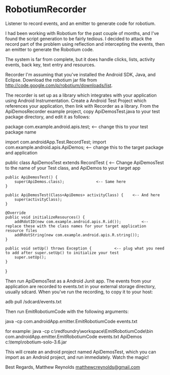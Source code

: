 RobotiumRecorder
================

Listener to record events, and an emitter to generate code for robotium.

I had been working with Robotium for the past couple of months, and I've found the script generation to be fairly tedious.  I decided to attack the record part of the problem using reflection and intercepting the events, then an emitter to generate the Robotium code.

The system is far from complete, but it does handle clicks, lists, activity events, back key, text entry and resources.


Recorder
I'm assuming that you've installed the Android SDK, Java, and Eclipse.  Download the robotium jar file from http://code.google.com/p/robotium/downloads/list.

The recorder is set up as a library which integrates with your application using Android Instrumentation.  Create a Android Test Project which references your application, then link with Recorder as a library. From the ApiDemosRecorder example project, copy ApiDemosTest.java to your test package directory, and edit it as follows:


package com.example.android.apis.test;				<-- change this to your test package name

import com.androidApp.Test.RecordTest;
import com.example.android.apis.ApiDemos;			<-- change this to the target package and application


public class ApiDemosTest extends RecordTest<ApiDemos> {	<-- Change ApiDemosTest to the name of your Test class, and ApiDemos to your target app

	public ApiDemosTest() {
		super(ApiDemos.class);				<-- Same here
	}
	
	public ApiDemosTest(Class<ApiDemos> activityClass) {	<-- And here
		super(activityClass);
	}
	
	@Override
	public void initializeResources() {
		addRdotID(new com.example.android.apis.R.id());			<-- replace these with the class names for your target application resource files
		addRdotString(new com.example.android.apis.R.string());	
	}
	
	public void setUp() throws Exception { 			<-- plug what you need to add after super.setUp() to initialize your test
		super.setUp();
	}
}
 

Then run ApiDemosTest as a Android Junit app. The events from your application are recorded to events.txt in your external storage directory, usually sdcard.  When you've run the recording, to copy it to your host:

adb pull /sdcard/events.txt

Then run EmitRobotiumCode with the following arguments:

java -cp <classpath to EmitRobotiumCode classes> com.androidApp.emitter.EmitRobotiumCode events.txt <target project name> <directory that you downloaded robotium to>

for example:
java -cp c:\redfoundry\workspace\EmitRobotiumCode\bin com.androidApp.emitter.EmitRobotiumCode events.txt ApiDemos c:\temp\robotium-solo-3.6.jar

This will create an android project named ApiDemosTest, which you can import as an Android project, and run immediately.  Watch the magic!

Best Regards,
Matthew Reynolds
matthewcreynolds@gmail.com


